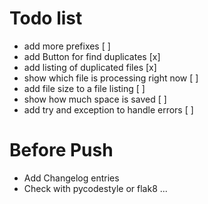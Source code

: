 # Todo list

* add more prefixes [ ]
* add Button for find duplicates [x]
* add listing of duplicated files [x]
* show which file is processing right now [ ]
* add file size to a file listing [ ]
* show how much space is saved [ ]
* add try and exception to handle errors [ ]


# Before Push
* Add Changelog entries
* Check with pycodestyle or flak8 ... 
